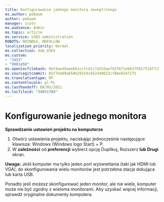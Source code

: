 ```yaml
---
title: Konfigurowanie jednego monitora zewnętrznego
ms.author: pebaum
author: pebaum
manager: scotv
ms.audience: Admin
ms.topic: article
ms.service: o365-administration
ROBOTS: NOINDEX, NOFOLLOW
localization_priority: Normal
ms.collection: Adm_O365
ms.custom:
- "3453"
- "9001450"
ms.openlocfilehash: 0bf4ae49aee6b1ccfcd1c7a55daef92f6f1eb6375017f24f715264235460c3ef
ms.sourcegitcommit: b5f7da89a650d2915dc652449623c78be6247175
ms.translationtype: MT
ms.contentlocale: pl-PL
ms.lasthandoff: 08/05/2021
ms.locfileid: "54051784"
---
```

# <a name="set-up-one-monitor"></a>Konfigurowanie jednego monitora

**Sprawdzanie ustawień projektu na komputerze**

1. Otwórz ustawienia projektu, naciskając jednocześnie następujące klawisze: Windows (Windows logo Start) + P.
2. W **zależności** od **preferencji** wybierz opcję Duplikuj, Rozszerz **lub Drugi** ekran.

**Uwaga:** Jeśli komputer ma tylko jeden port wyświetlania (taki jak HDMI lub VGA), do skonfigurowania wielu monitorów jest potrzebna stacja dokująca lub karta USB.

Ponadto jeśli możesz skonfigurować jeden monitor, ale nie wiele, komputer może nie być zgodny z wieloma monitorami. Aby uzyskać więcej informacji, sprawdź oryginalne dokumenty komputera.